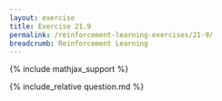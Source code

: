 ```yaml
---
layout: exercise
title: Exercise 21.9
permalink: /reinforcement-learning-exercises/21-9/
breadcrumb: Reinforcement Learning
---
```


{% include mathjax_support %}

<div><i class="arrow-up" data-chapter="reinforcement-learning-exercises" data-exercise="ex_9" data-rating="0"></i></div>
{% include_relative question.md %}
